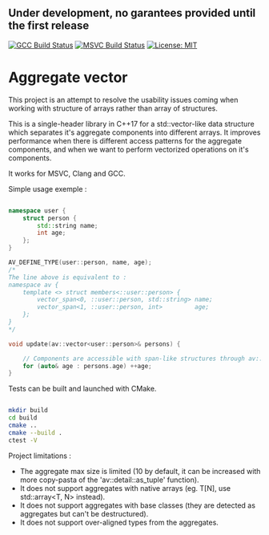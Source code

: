 
## Under development, no garantees provided until the first release

[![GCC Build Status](https://travis-ci.org/Dwarfobserver/AggregateVector.svg?branch=master)](https://travis-ci.org/Dwarfobserver/AggregateVector) [![MSVC Build Status](https://ci.appveyor.com/api/projects/status/github/Dwarfobserver/AggregateVector?svg=true)](https://ci.appveyor.com/project/Dwarfobserver/aggregatevector) [![License: MIT](https://img.shields.io/badge/License-MIT-yellow.svg)](https://opensource.org/licenses/MIT)

# Aggregate vector

This project is an attempt to resolve the usability issues coming when working with structure of arrays rather than array of structures.

This is a single-header library in C++17 for a std::vector-like data structure which separates it's aggregate components into different arrays. It improves performance when there is different access patterns for the aggregate components, and when we want to perform vectorized operations on it's components.

It works for MSVC, Clang and GCC.

Simple usage exemple :

```cpp

namespace user {
    struct person {
        std::string name;
        int age;
    };
}

AV_DEFINE_TYPE(user::person, name, age);
/*
The line above is equivalent to :
namespace av {
    template <> struct members<::user::person> {
        vector_span<0, ::user::person, std::string> name;
        vector_span<1, ::user::person, int>         age;
    };
}
*/

void update(av::vector<user::person>& persons) {

    // Components are accessible with span-like structures through av::vector.
    for (auto& age : persons.age) ++age;
}

```

Tests can be built and launched with CMake.

```bash

mkdir build
cd build
cmake ..
cmake --build .
ctest -V

```

Project limitations :

 - The aggregate max size is limited (10 by default, it can be increased with more copy-pasta of the 'av::detail::as_tuple' function).
 - It does not support aggregates with native arrays (eg. T[N], use std::array<T, N> instead).
 - It does not support aggregates with base classes (they are detected as aggregates but can't be destructured).
 - It does not support over-aligned types from the aggregates.
